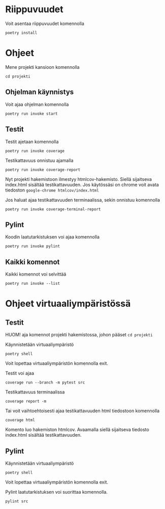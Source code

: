 
# Riippuvuudet
Voit asentaa riippuvuudet komennolla 
```
poetry install
```



# Ohjeet
Mene projekti kansioon komennolla 
```
cd projekti
```
## Ohjelman käynnistys

Voit ajaa ohjelman komennolla 
```
poetry run invoke start
```
## Testit

Testit ajetaan komennolla
```
poetry run invoke coverage
```

Testikattavuus onnistuu ajamalla
```
poetry run invoke coverage-report
```
Nyt projekti hakemistoon ilmestyy htmlcov-hakemisto. Siellä sijaitseva index.html sisältää testikattavuuden. Jos käytössäsi on chrome voit avata tiedoston `google-chrome htmlcov/index.html`

Jos haluat ajaa testikattavuuden terminaalissa, sekin onnistuu komennolla
```
poetry run invoke coverage-terminal-report
```

## Pylint
Koodin laatutarkistuksen voi ajaa komennolla 
```
poetry run invoke pylint
```



## Kaikki komennot
Kaikki komennot voi selvittää

```
poetry run invoke --list
```



# Ohjeet virtuaaliympäristössä

## Testit
HUOM! aja komennot projekti hakemistossa, johon pääset `cd projekti` 

Käynnistetään virtuaaliympäristö 

```
poetry shell
```
Voit lopettaa virtuaaliympäristön komennolla exit.

Testit voi ajaa
```
coverage run --branch -m pytest src
```

Testikattavuus terminaalissa
```
coverage report -m
```
Tai voit vaihtoehtoisesti ajaa testikattavuuden html tiedostoon komennolla 
```
coverage html
```
Komento luo hakemiston htmlcov. Avaamalla siellä sijaitseva tiedosto index.html sisältää testikattavuuden.

## Pylint
Käynnistetään virtuaaliympäristö 

```
poetry shell
```
Voit lopettaa virtuaaliympäristön komennolla exit.

Pylint laatutarkistuksen voi suorittaa komennolla.
```
pylint src
```
